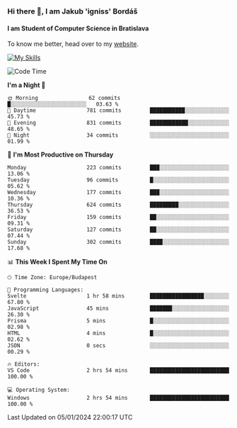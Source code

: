 ### Hi there 👋, I am Jakub 'igniss' Bordáš

#### I am Student of Computer Science in Bratislava
To know me better, head over to my [website](https://bordas.sk).

[![My Skills](https://skillicons.dev/icons?i=js,html,css,figma,svelte,java,kotlin,python,postgresql,typescript,nest,nodejs)](https://bordas.sk)


<!--START_SECTION:waka-->
![Code Time](http://img.shields.io/badge/Code%20Time-1%2C326%20hrs%201%20min-blue)

**I'm a Night 🦉** 

```text
🌞 Morning                62 commits          █░░░░░░░░░░░░░░░░░░░░░░░░   03.63 % 
🌆 Daytime                781 commits         ███████████░░░░░░░░░░░░░░   45.73 % 
🌃 Evening                831 commits         ████████████░░░░░░░░░░░░░   48.65 % 
🌙 Night                  34 commits          ░░░░░░░░░░░░░░░░░░░░░░░░░   01.99 % 
```
📅 **I'm Most Productive on Thursday** 

```text
Monday                   223 commits         ███░░░░░░░░░░░░░░░░░░░░░░   13.06 % 
Tuesday                  96 commits          █░░░░░░░░░░░░░░░░░░░░░░░░   05.62 % 
Wednesday                177 commits         ███░░░░░░░░░░░░░░░░░░░░░░   10.36 % 
Thursday                 624 commits         █████████░░░░░░░░░░░░░░░░   36.53 % 
Friday                   159 commits         ██░░░░░░░░░░░░░░░░░░░░░░░   09.31 % 
Saturday                 127 commits         ██░░░░░░░░░░░░░░░░░░░░░░░   07.44 % 
Sunday                   302 commits         ████░░░░░░░░░░░░░░░░░░░░░   17.68 % 
```


📊 **This Week I Spent My Time On** 

```text
🕑︎ Time Zone: Europe/Budapest

💬 Programming Languages: 
Svelte                   1 hr 58 mins        █████████████████░░░░░░░░   67.80 % 
JavaScript               45 mins             ███████░░░░░░░░░░░░░░░░░░   26.30 % 
Prisma                   5 mins              █░░░░░░░░░░░░░░░░░░░░░░░░   02.98 % 
HTML                     4 mins              █░░░░░░░░░░░░░░░░░░░░░░░░   02.62 % 
JSON                     0 secs              ░░░░░░░░░░░░░░░░░░░░░░░░░   00.29 % 

🔥 Editors: 
VS Code                  2 hrs 54 mins       █████████████████████████   100.00 % 

💻 Operating System: 
Windows                  2 hrs 54 mins       █████████████████████████   100.00 % 
```


 Last Updated on 05/01/2024 22:00:17 UTC
<!--END_SECTION:waka-->
